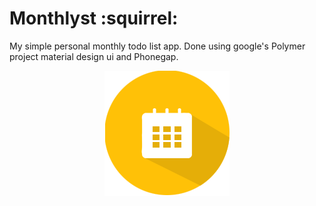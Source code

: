 # Monthlyst :squirrel:
My simple personal monthly todo list app. Done using google's Polymer project material design ui and Phonegap.

<div align="center">
	<img src="https://raw.githubusercontent.com/rafaelgandi/monthlyst/master/icon.png">
</div>
